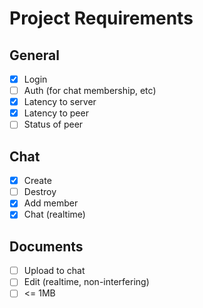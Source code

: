 # Project Requirements

## General
- [X] Login
- [ ] Auth (for chat membership, etc)
- [X] Latency to server
- [X] Latency to peer
- [ ] Status of peer

## Chat
- [X] Create
- [ ] Destroy
- [X] Add member
- [X] Chat (realtime)

## Documents
- [ ] Upload to chat
- [ ] Edit (realtime, non-interfering)
- [ ] <= 1MB